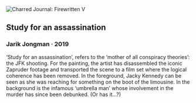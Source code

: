 <div class="artwork-of-the-day">
  <div class="container">
    <div class="img-wrapper">
      <img
        src="https://uploads5.wikiart.org/00301/images/jarik-jongman/dsc01574-72-dpi.jpg!Large.jpg"
        alt="Charred Journal: Firewritten V" />
    </div>
    <div class="artwork-detail">
      <div class="artwork-origin"> 
        <h2 class="artwork-name">Study for an assassination</h2>
        <h3 class="artist">
          Jarik Jongman
                    ·  2019
        </h3>
      </div>
      <p class="description">
        <span class="artwork-description-text ng-binding" ng-bind-html="viewModel.ArtworkOfTheDay.Description | unsafe">‘Study for an assassination’, refers to the ‘mother of all conspiracy theories’: the JFK shooting. For the painting, the artist has disassembled the iconic Zapruder footage and transported the scene to a film set where the logical coherence has been removed. In the foreground, Jacky Kennedy can be seen as she was reaching for something on the boot of the limousine. In the background is the infamous ‘umbrella man’ whose involvement in the murder has since been debunked. (Or has it…?)</span>
                        <div class="text-shadow-container" ng-show="showShadow" style=""></div>
      </p>
    </div>
  </div>

</div>
